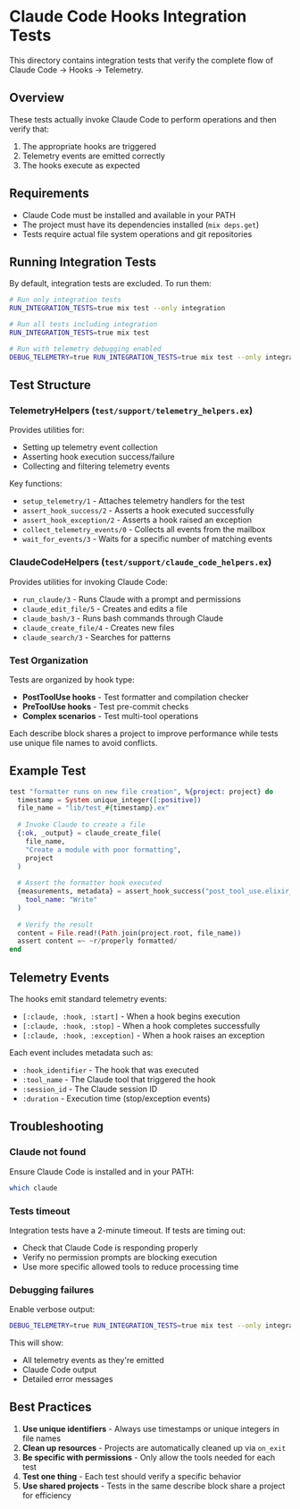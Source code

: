 # Claude Code Hooks Integration Tests

This directory contains integration tests that verify the complete flow of Claude Code → Hooks → Telemetry.

## Overview

These tests actually invoke Claude Code to perform operations and then verify that:
1. The appropriate hooks are triggered
2. Telemetry events are emitted correctly
3. The hooks execute as expected

## Requirements

- Claude Code must be installed and available in your PATH
- The project must have its dependencies installed (`mix deps.get`)
- Tests require actual file system operations and git repositories

## Running Integration Tests

By default, integration tests are excluded. To run them:

```bash
# Run only integration tests
RUN_INTEGRATION_TESTS=true mix test --only integration

# Run all tests including integration
RUN_INTEGRATION_TESTS=true mix test

# Run with telemetry debugging enabled
DEBUG_TELEMETRY=true RUN_INTEGRATION_TESTS=true mix test --only integration
```

## Test Structure

### TelemetryHelpers (`test/support/telemetry_helpers.ex`)

Provides utilities for:
- Setting up telemetry event collection
- Asserting hook execution success/failure
- Collecting and filtering telemetry events

Key functions:
- `setup_telemetry/1` - Attaches telemetry handlers for the test
- `assert_hook_success/2` - Asserts a hook executed successfully
- `assert_hook_exception/2` - Asserts a hook raised an exception
- `collect_telemetry_events/0` - Collects all events from the mailbox
- `wait_for_events/3` - Waits for a specific number of matching events

### ClaudeCodeHelpers (`test/support/claude_code_helpers.ex`)

Provides utilities for invoking Claude Code:
- `run_claude/3` - Runs Claude with a prompt and permissions
- `claude_edit_file/5` - Creates and edits a file
- `claude_bash/3` - Runs bash commands through Claude
- `claude_create_file/4` - Creates new files
- `claude_search/3` - Searches for patterns

### Test Organization

Tests are organized by hook type:
- **PostToolUse hooks** - Test formatter and compilation checker
- **PreToolUse hooks** - Test pre-commit checks
- **Complex scenarios** - Test multi-tool operations

Each describe block shares a project to improve performance while tests use unique file names to avoid conflicts.

## Example Test

```elixir
test "formatter runs on new file creation", %{project: project} do
  timestamp = System.unique_integer([:positive])
  file_name = "lib/test_#{timestamp}.ex"
  
  # Invoke Claude to create a file
  {:ok, _output} = claude_create_file(
    file_name,
    "Create a module with poor formatting",
    project
  )
  
  # Assert the formatter hook executed
  {measurements, metadata} = assert_hook_success("post_tool_use.elixir_formatter",
    tool_name: "Write"
  )
  
  # Verify the result
  content = File.read!(Path.join(project.root, file_name))
  assert content =~ ~r/properly formatted/
end
```

## Telemetry Events

The hooks emit standard telemetry events:
- `[:claude, :hook, :start]` - When a hook begins execution
- `[:claude, :hook, :stop]` - When a hook completes successfully
- `[:claude, :hook, :exception]` - When a hook raises an exception

Each event includes metadata such as:
- `:hook_identifier` - The hook that was executed
- `:tool_name` - The Claude tool that triggered the hook
- `:session_id` - The Claude session ID
- `:duration` - Execution time (stop/exception events)

## Troubleshooting

### Claude not found
Ensure Claude Code is installed and in your PATH:
```bash
which claude
```

### Tests timeout
Integration tests have a 2-minute timeout. If tests are timing out:
- Check that Claude Code is responding properly
- Verify no permission prompts are blocking execution
- Use more specific allowed tools to reduce processing time

### Debugging failures
Enable verbose output:
```bash
DEBUG_TELEMETRY=true RUN_INTEGRATION_TESTS=true mix test --only integration --trace
```

This will show:
- All telemetry events as they're emitted
- Claude Code output
- Detailed error messages

## Best Practices

1. **Use unique identifiers** - Always use timestamps or unique integers in file names
2. **Clean up resources** - Projects are automatically cleaned up via `on_exit`
3. **Be specific with permissions** - Only allow the tools needed for each test
4. **Test one thing** - Each test should verify a specific behavior
5. **Use shared projects** - Tests in the same describe block share a project for efficiency